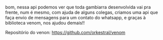 bom, nessa api podemos ver que toda gambiarra desenvolvida vai pra frente, num é mesmo, com ajuda de alguns colegas,
criamos uma api que faça envio de mensagens para um contato do whatsapp, e graças à biblioteca venom, nos ajudou demais!!

Repositório do venon: https://github.com/orkestral/venom
